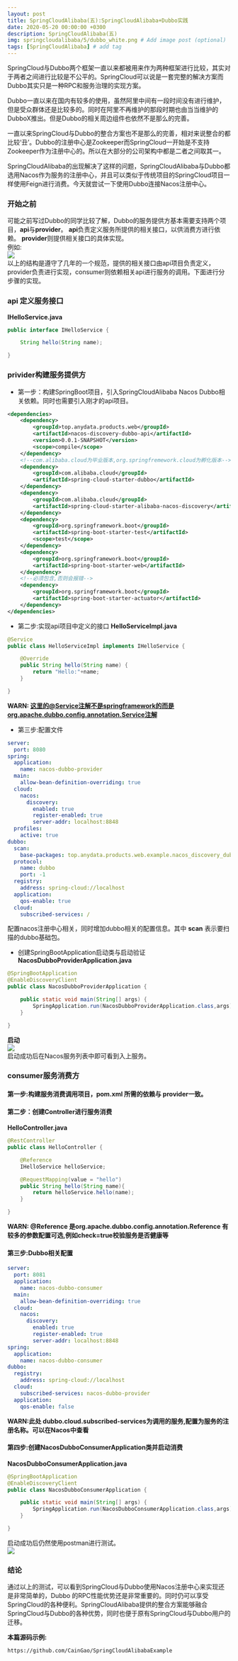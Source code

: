 ```yaml
---
layout: post
title: SpringCloudAlibaba(五):SpringCloudAlibaba+Dubbo实践
date: 2020-05-20 00:00:00 +0300
description: SpringCloudAlibaba(五)
img: springcloudalibaba/5/dubbo_white.png # Add image post (optional)
tags: [SpringCloudAlibaba] # add tag
---
```

SpringCloud与Dubbo两个框架一直以来都被用来作为两种框架进行比较，其实对于两者之间进行比较是不公平的。SpringCloud可以说是一套完整的解决方案而Dubbo其实只是一种RPC和服务治理的实现方案。  

Dubbo一直以来在国内有较多的使用，虽然阿里中间有一段时间没有进行维护，但是受众群体还是比较多的。同时在阿里不再维护的那段时期也由当当维护的DubboX推出。但是Dubbo的相关周边组件也依然不是那么的完善。   

一直以来SpringCloud与Dubbo的整合方案也不是那么的完善，相对来说整合的都比较‘丑’。Dubbo的注册中心是Zookeeper而SpringCloud一开始是不支持Zookeeper作为注册中心的。所以在大部分的公司架构中都是二者之间取其一。  

SpringCloudAlibaba的出现解决了这样的问题，SpringCloudAlibaba与Dubbo都选用Nacos作为服务的注册中心，并且可以类似于传统项目的SpringCloud项目一样使用Feign进行消费。今天就尝试一下使用Dubbo连接Nacos注册中心。

### 开始之前
可能之前写过Dubbo的同学比较了解，Dubbo的服务提供方基本需要支持两个项目，**api**与**provider**。
**api**负责定义服务所提供的相关接口，以供消费方进行依赖。 **provider**则提供相关接口的具体实现。  
例如:   
![]({{site.baseurl}}/assets/img/springcloudalibaba/5/nacos_discovery_dubbo.png)  
以上的结构是遵守了几年的一个规范，提供的相关接口由api项目负责定义，provider负责进行实现，consumer则依赖相关api进行服务的调用。下面进行分步骤的实现。 

### api 定义服务接口
**IHelloService.java**  
```java
public interface IHelloService {

    String hello(String name);

}
```  

### privider构建服务提供方
*   第一步：构建SpringBoot项目，引入SpringCloudAlibaba Nacos Dubbo相关依赖。同时也需要引入刚才的api项目。
```xml
<dependencies>
    <dependency>
        <groupId>top.anydata.products.web</groupId>
        <artifactId>nacos-discovery-dubbo-api</artifactId>
        <version>0.0.1-SNAPSHOT</version>
        <scope>compile</scope>
    </dependency>
    <!--com.alibaba.cloud为毕业版本,org.springfremework.cloud为孵化版本-->
    <dependency>
        <groupId>com.alibaba.cloud</groupId>
        <artifactId>spring-cloud-starter-dubbo</artifactId>
    </dependency>
    <dependency>
        <groupId>com.alibaba.cloud</groupId>
        <artifactId>spring-cloud-starter-alibaba-nacos-discovery</artifactId>
    </dependency>
    <dependency>
        <groupId>org.springframework.boot</groupId>
        <artifactId>spring-boot-starter-test</artifactId>
        <scope>test</scope>
    </dependency>
    <dependency>
        <groupId>org.springframework.boot</groupId>
        <artifactId>spring-boot-starter-web</artifactId>
    </dependency>
    <!--必须包含,否则会报错-->
    <dependency>
        <groupId>org.springframework.boot</groupId>
        <artifactId>spring-boot-starter-actuator</artifactId>
    </dependency>
</dependencies>
```
*   第二步:实现api项目中定义的接口
**HelloServiceImpl.java**
```java
@Service
public class HelloServiceImpl implements IHelloService {

    @Override
    public String hello(String name) {
        return "Hello:"+name;
    }

}
```
**WARN: 这里的@Service注解不是springframework的而是org.apache.dubbo.config.annotation.Service注解**

*   第三步:配置文件
```yaml
server:
  port: 8080
spring:
  application:
    name: nacos-dubbo-provider
  main:
    allow-bean-definition-overriding: true
  cloud:
    nacos:
      discovery:
        enabled: true
        register-enabled: true
        server-addr: localhost:8848
  profiles:
    active: true
dubbo:
  scan:
    base-packages: top.anydata.products.web.example.nacos_discovery_dubbo_provider.service
  protocol:
    name: dubbo
    port: -1
  registry:
    address: spring-cloud://localhost
  application:
    qos-enable: true
  cloud:
    subscribed-services: /
```   
配置nacos注册中心相关，同时增加dubbo相关的配置信息。其中 **scan** 表示要扫描的dubbo基础包。

*   创建SpringBootApplication启动类与启动验证
**NacosDubboProviderApplication.java**
```java
@SpringBootApplication
@EnableDiscoveryClient
public class NacosDubboProviderApplication {

    public static void main(String[] args) {
        SpringApplication.run(NacosDubboProviderApplication.class,args);
    }

}
```
**启动**  
![]({{site.baseurl}}/assets/img/springcloudalibaba/5/nacos_discovery_dubbo_provider.png)  
启动成功后在Nacos服务列表中即可看到入上服务。

### consumer服务消费方
####   第一步:构建服务消费调用项目，pom.xml 所需的依赖与 provider一致。
####    第二步：创建Controller进行服务消费
**HelloController.java**
```java
@RestController
public class HelloController {

    @Reference
    IHelloService helloService;

    @RequestMapping(value = "hello")
    public String hello(String name){
        return helloService.hello(name);
    }

}
```
**WARN: @Reference 是org.apache.dubbo.config.annotation.Reference 有较多的参数配置可选,例如check=true校验服务是否健康等**

####    第三步:Dubbo相关配置
```yaml
server:
  port: 8081
  application:
    name: nacos-dubbo-consumer
  main:
    allow-bean-definition-overriding: true
  cloud:
    nacos:
      discovery:
        enabled: true
        register-enabled: true
        server-addr: localhost:8848
spring:
  application:
    name: nacos-dubbo-consumer
dubbo:
  registry:
    address: spring-cloud://localhost
  cloud:
    subscribed-services: nacos-dubbo-provider
  application:
    qos-enable: false
```
**WARN:此处 dubbo.cloud.subscribed-services为调用的服务,配置为服务的注册名称。可以在Nacos中查看**

####    第四步:创建**NacosDubboConsumerApplication**类并启动消费
**NacosDubboConsumerApplication.java**
```java
@SpringBootApplication
@EnableDiscoveryClient
public class NacosDubboConsumerApplication {

    public static void main(String[] args) {
        SpringApplication.run(NacosDubboConsumerApplication.class,args);
    }

}
```
启动成功后仍然使用postman进行测试。  
![]({{site.baseurl}}/assets/img/springcloudalibaba/5/naocs_discovery_dubbo_consumer.png)  

### 结论
通过以上的测试，可以看到SpringCloud与Dubbo使用Nacos注册中心来实现还是非常简单的，Dubbo 的RPC性能优势还是非常重要的。同时仍可以享受SpringCloud的各种便利。SpringCloudAlibaba提供的整合方案能够融合SpringCloud与Dubbo的各种优势，同时也便于原有SpringCloud与Dubbo用户的迁移。  

**本篇源码示例:**
```
https://github.com/CainGao/SpringCloudAlibabaExample  
```
